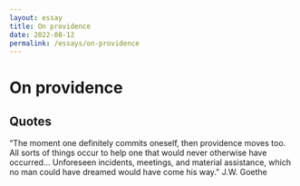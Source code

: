 ```yaml
---
layout: essay
title: On providence
date: 2022-08-12
permalink: /essays/on-providence
---
```


# On providence

## Quotes

“The moment one definitely commits oneself, then providence moves too. All sorts of things occur to help one that would never otherwise have occurred… Unforeseen incidents, meetings, and material assistance, which no man could have dreamed would have come his way." J.W. Goethe